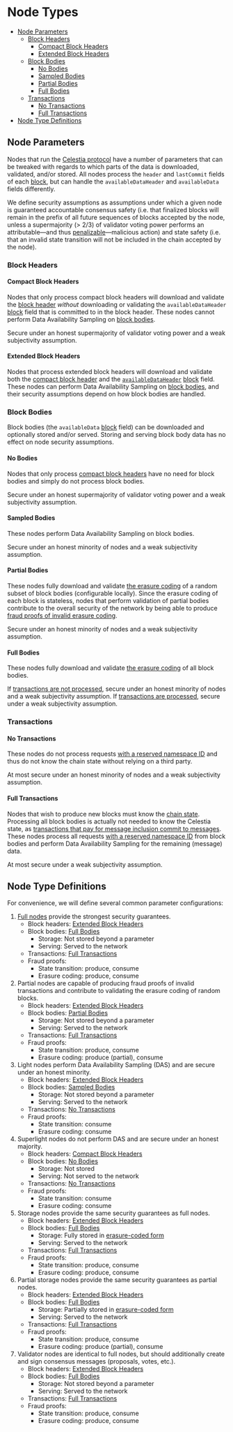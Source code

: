# Node Types

- [Node Parameters](#node-parameters)
  - [Block Headers](#block-headers)
    - [Compact Block Headers](#compact-block-headers)
    - [Extended Block Headers](#extended-block-headers)
  - [Block Bodies](#block-bodies)
    - [No Bodies](#no-bodies)
    - [Sampled Bodies](#sampled-bodies)
    - [Partial Bodies](#partial-bodies)
    - [Full Bodies](#full-bodies)
  - [Transactions](#transactions)
    - [No Transactions](#no-transactions)
    - [Full Transactions](#full-transactions)
- [Node Type Definitions](#node-type-definitions)

## Node Parameters

Nodes that run the [Celestia protocol](./consensus.md) have a number of parameters that can be tweaked with regards to which parts of the data is downloaded, validated, and/or stored. All nodes process the `header` and `lastCommit` fields of each [block](./data_structures.md#block), but can handle the `availableDataHeader` and `availableData` fields differently.

We define security assumptions as assumptions under which a given node is guaranteed accountable consensus safety (i.e. that finalized blocks will remain in the prefix of all future sequences of blocks accepted by the node, unless a supermajority (> 2/3) of validator voting power performs an attributable—and thus [penalizable](./consensus.md#blockavailabledataevidencedata)—malicious action) and state safety (i.e. that an invalid state transition will not be included in the chain accepted by the node).

### Block Headers

#### Compact Block Headers

Nodes that only process compact block headers will download and validate the [block header](./data_structures.md#header) _without_ downloading or validating the `availableDataHeader` [block](./data_structures.md#block) field that is committed to in the block header. These nodes cannot perform Data Availability Sampling on [block bodies](#block-bodies).

Secure under an honest supermajority of validator voting power and a weak subjectivity assumption.

#### Extended Block Headers

Nodes that process extended block headers will download and validate both the [compact block header](#compact-block-headers) and the
[`availableDataHeader`](./data_structures.md#availabledataheader) [block](./data_structures.md#block) field. These nodes can perform Data Availability Sampling on [block bodies](#block-bodies), and their security assumptions depend on how block bodies are handled.

### Block Bodies

Block bodies (the `availableData` [block](./data_structures.md#block) field) can be downloaded and optionally stored and/or served. Storing and serving block body data has no effect on node security assumptions.

#### No Bodies

Nodes that only process [compact block headers](#compact-block-headers) have no need for block bodies and simply do not process block bodies.

Secure under an honest supermajority of validator voting power and a weak subjectivity assumption.

#### Sampled Bodies

These nodes perform Data Availability Sampling on block bodies.

Secure under an honest minority of nodes and a weak subjectivity assumption.

#### Partial Bodies

These nodes fully download and validate [the erasure coding](./data_structures.md#2d-reed-solomon-encoding-scheme) of a random subset of block bodies (configurable locally). Since the erasure coding of each block is stateless, nodes that perform validation of partial bodies contribute to the overall security of the network by being able to produce [fraud proofs of invalid erasure coding](./data_structures.md#invalid-erasure-coding).

Secure under an honest minority of nodes and a weak subjectivity assumption.

#### Full Bodies

These nodes fully download and validate [the erasure coding](./data_structures.md#2d-reed-solomon-encoding-scheme) of all block bodies.

If [transactions are not processed](#no-transactions), secure under an honest minority of nodes and a weak subjectivity assumption. If [transactions are processed](#full-transactions), secure under a weak subjectivity assumption.

### Transactions

#### No Transactions

These nodes do not process requests [with a reserved namespace ID](./data_structures.md#arranging-available-data-into-shares) and thus do not know the chain state without relying on a third party.

At most secure under an honest minority of nodes and a weak subjectivity assumption.

#### Full Transactions

Nodes that wish to produce new blocks must know the [chain state](./data_structures.md#state). Processing all block bodies is actually not needed to know the Celestia state, as [transactions that pay for message inclusion commit to messages](../rationale/message_block_layout.md). These nodes process all requests [with a reserved namespace ID](./data_structures.md#arranging-available-data-into-shares) from block bodies and perform Data Availability Sampling for the remaining (message) data.

At most secure under a weak subjectivity assumption.

## Node Type Definitions

For convenience, we will define several common parameter configurations:

1. [Full nodes](https://en.bitcoin.it/wiki/Full_node) provide the strongest security guarantees.
    - Block headers: [Extended Block Headers](#extended-block-headers)
    - Block bodies: [Full Bodies](#full-bodies)
        - Storage: Not stored beyond a parameter
        - Serving: Served to the network
    - Transactions: [Full Transactions](#full-transactions)
    - Fraud proofs:
        - State transition: produce, consume
        - Erasure coding: produce, consume
1. Partial nodes are capable of producing fraud proofs of invalid transactions and contribute to validating the erasure coding of random blocks.
    - Block headers: [Extended Block Headers](#extended-block-headers)
    - Block bodies: [Partial Bodies](#partial-bodies)
        - Storage: Not stored beyond a parameter
        - Serving: Served to the network
    - Transactions: [Full Transactions](#full-transactions)
    - Fraud proofs:
        - State transition: produce, consume
        - Erasure coding: produce (partial), consume
1. Light nodes perform Data Availability Sampling (DAS) and are secure under an honest minority.
    - Block headers: [Extended Block Headers](#extended-block-headers)
    - Block bodies: [Sampled Bodies](#sampled-bodies)
        - Storage: Not stored beyond a parameter
        - Serving: Served to the network
    - Transactions: [No Transactions](#no-transactions)
    - Fraud proofs:
        - State transition: consume
        - Erasure coding: consume
1. Superlight nodes do not perform DAS and are secure under an honest majority.
    - Block headers: [Compact Block Headers](#compact-block-headers)
    - Block bodies: [No Bodies](#no-bodies)
        - Storage: Not stored
        - Serving: Not served to the network
    - Transactions: [No Transactions](#no-transactions)
    - Fraud proofs:
        - State transition: consume
        - Erasure coding: consume
1. Storage nodes provide the same security guarantees as full nodes.
    - Block headers: [Extended Block Headers](#extended-block-headers)
    - Block bodies: [Full Bodies](#full-bodies)
        - Storage: Fully stored in [erasure-coded form](./data_structures.md#2d-reed-solomon-encoding-scheme)
        - Serving: Served to the network
    - Transactions: [Full Transactions](#full-transactions)
    - Fraud proofs:
        - State transition: produce, consume
        - Erasure coding: produce, consume
1. Partial storage nodes provide the same security guarantees as partial nodes.
    - Block headers: [Extended Block Headers](#extended-block-headers)
    - Block bodies: [Full Bodies](#full-bodies)
        - Storage: Partially stored in [erasure-coded form](./data_structures.md#2d-reed-solomon-encoding-scheme)
        - Serving: Served to the network
    - Transactions: [Full Transactions](#full-transactions)
    - Fraud proofs:
        - State transition: produce, consume
        - Erasure coding: produce (partial), consume
1. Validator nodes are identical to full nodes, but should additionally create and sign consensus messages (proposals, votes, etc.).
    - Block headers: [Extended Block Headers](#extended-block-headers)
    - Block bodies: [Full Bodies](#full-bodies)
        - Storage: Not stored beyond a parameter
        - Serving: Served to the network
    - Transactions: [Full Transactions](#full-transactions)
    - Fraud proofs:
        - State transition: produce, consume
        - Erasure coding: produce, consume
